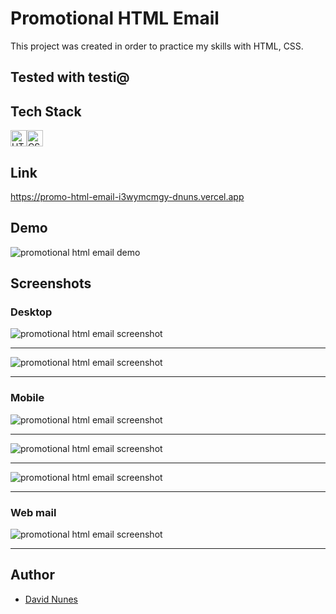 # Promotional HTML Email

This project was created in order to practice my skills with HTML, CSS.

## Tested with testi@


## Tech Stack

<img alt="HTML5" width="26px" src="https://raw.githubusercontent.com/github/explore/80688e429a7d4ef2fca1e82350fe8e3517d3494d/topics/html/html.png" /><img alt="CSS3" width="26px" src="https://raw.githubusercontent.com/github/explore/80688e429a7d4ef2fca1e82350fe8e3517d3494d/topics/css/css.png" />

## Link
https://promo-html-email-i3wymcmgy-dnuns.vercel.app
  
## Demo

![promotional html email demo](resources/project-git.gif)
  
## Screenshots

### Desktop

![promotional html email screenshot](resources/desktop-clients.jpg)

---

![promotional html email screenshot](resources/3-col.jpeg)


---

### Mobile

![promotional html email screenshot](resources/2-col.jpeg)

---

![promotional html email screenshot](resources/1-col.jpeg)

---

![promotional html email screenshot](resources/mobile-clients.jpg)

---

### Web mail

![promotional html email screenshot](resources/web-mail.jpg)

---  

## Author

- [David Nunes](https://www.github.com/Dnuns)
